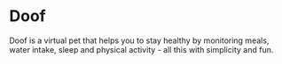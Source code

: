 # Doof
Doof is a virtual pet that helps you to stay healthy by monitoring meals, water intake, sleep and physical activity - all this with simplicity and fun.
